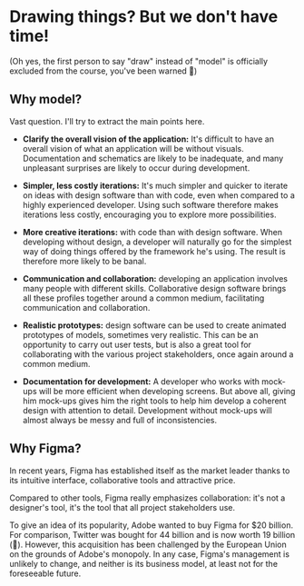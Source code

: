 # Drawing things? But we don't have time!

(Oh yes, the first person to say "draw" instead of "model" is officially excluded from the course, you've been warned 🤭)

## Why model?

Vast question. I'll try to extract the main points here.

- **Clarify the overall vision of the application:** It's difficult to have an overall vision of what an application will be without visuals. Documentation and schematics are likely to be inadequate, and many unpleasant surprises are likely to occur during development.

- **Simpler, less costly iterations:** It's much simpler and quicker to iterate on ideas with design software than with code, even when compared to a highly experienced developer. Using such software therefore makes iterations less costly, encouraging you to explore more possibilities.

- **More creative iterations:** with code than with design software. When developing without design, a developer will naturally go for the simplest way of doing things offered by the framework he's using. The result is therefore more likely to be banal.

- **Communication and collaboration:** developing an application involves many people with different skills. Collaborative design software brings all these profiles together around a common medium, facilitating communication and collaboration.

- **Realistic prototypes:** design software can be used to create animated prototypes of models, sometimes very realistic. This can be an opportunity to carry out user tests, but is also a great tool for collaborating with the various project stakeholders, once again around a common medium.

- **Documentation for development:** A developer who works with mock-ups will be more efficient when developing screens. But above all, giving him mock-ups gives him the right tools to help him develop a coherent design with attention to detail. Development without mock-ups will almost always be messy and full of inconsistencies.

## Why Figma?

In recent years, Figma has established itself as the market leader thanks to its intuitive interface, collaborative tools and attractive price.

Compared to other tools, Figma really emphasizes collaboration: it's not a designer's tool, it's the tool that all project stakeholders use.

To give an idea of its popularity, Adobe wanted to buy Figma for $20 billion. For comparison, Twitter was bought for 44 billion and is now worth 19 billion (🤡).
However, this acquisition has been challenged by the European Union on the grounds of Adobe's monopoly.
In any case, Figma's management is unlikely to change, and neither is its business model, at least not for the foreseeable future.